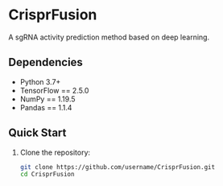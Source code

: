 # CrisprFusion
A sgRNA activity prediction method based on deep learning.

## Dependencies
- Python 3.7+
- TensorFlow == 2.5.0
- NumPy == 1.19.5
- Pandas == 1.1.4

## Quick Start
1. Clone the repository:
   ```bash
   git clone https://github.com/username/CrisprFusion.git
   cd CrisprFusion
